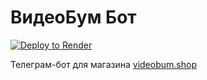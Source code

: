# ВидеоБум Бот

[![Deploy to Render](https://render.com/images/deploy-to-render-button.svg)](https://render.com/deploy)

Телеграм-бот для магазина [videobum.shop](https://videobum.shop)